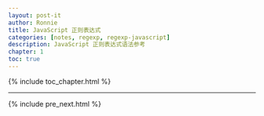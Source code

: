 ```yaml
---
layout: post-it
author: Ronnie
title: JavaScript 正则表达式
categories: [notes, regexp, regexp-javascript]
description: JavaScript 正则表达式语法参考
chapter: 1
toc: true
---
```


{% include toc_chapter.html %}

---

{% include pre_next.html %}
